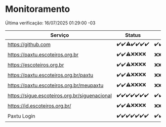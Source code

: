 # Monitoramento

Última verificação: 16/07/2025 01:29:00 -03

|Serviço|Status|Últimas 24h|
|---|---|---|
|https://github.com|<span title="2025-07-09: OK=23">✔️</span><span title="2025-07-10: OK=23">✔️</span><span title="2025-07-11: OK=22, Falhas=1">⚠️</span><span title="2025-07-12: OK=23">✔️</span><span title="2025-07-13: OK=23">✔️</span><span title="2025-07-14: OK=23">✔️</span><span title="2025-07-15: OK=3">✔️</span>|<span title="15/07/2025 01:30:00 -03 : 200">✔️</span><span title="15/07/2025 02:15:00 -03 : 200">✔️</span><span title="15/07/2025 03:15:00 -03 : 200">✔️</span><span title="15/07/2025 04:13:00 -03 : 200">✔️</span><span title="15/07/2025 05:14:00 -03 : 200">✔️</span><span title="15/07/2025 06:19:00 -03 : 200">✔️</span><span title="15/07/2025 07:11:00 -03 : 200">✔️</span><span title="15/07/2025 08:09:00 -03 : 200">✔️</span><span title="15/07/2025 09:19:00 -03 : 200">✔️</span><span title="15/07/2025 10:29:00 -03 : 200">✔️</span><span title="15/07/2025 11:11:00 -03 : 200">✔️</span><span title="15/07/2025 12:09:00 -03 : 200">✔️</span><span title="15/07/2025 13:12:00 -03 : 200">✔️</span><span title="15/07/2025 14:09:00 -03 : 200">✔️</span><span title="15/07/2025 15:14:00 -03 : 200">✔️</span><span title="15/07/2025 16:10:00 -03 : 200">✔️</span><span title="15/07/2025 17:11:00 -03 : 200">✔️</span><span title="15/07/2025 18:07:00 -03 : 200">✔️</span><span title="15/07/2025 19:10:00 -03 : 200">✔️</span><span title="15/07/2025 20:09:00 -03 : 200">✔️</span><span title="15/07/2025 21:52:00 -03 : 200">✔️</span><span title="15/07/2025 23:49:00 -03 : 200">✔️</span><span title="16/07/2025 00:52:00 -03 : 200">✔️</span><span title="16/07/2025 01:29:00 -03 : 200">✔️</span>|
|https://paxtu.escoteiros.org.br|<span title="2025-07-09: OK=23">✔️</span><span title="2025-07-10: OK=23">✔️</span><span title="2025-07-11: OK=17, Falhas=6">⚠️</span><span title="2025-07-12: Falhas=23">❌</span><span title="2025-07-13: Falhas=23">❌</span><span title="2025-07-14: Falhas=23">❌</span><span title="2025-07-15: Falhas=3">❌</span>|<span title="15/07/2025 01:30:00 -03 : 403">❌</span><span title="15/07/2025 02:15:00 -03 : 403">❌</span><span title="15/07/2025 03:15:00 -03 : 403">❌</span><span title="15/07/2025 04:13:00 -03 : 403">❌</span><span title="15/07/2025 05:14:00 -03 : 403">❌</span><span title="15/07/2025 06:19:00 -03 : 403">❌</span><span title="15/07/2025 07:11:00 -03 : 403">❌</span><span title="15/07/2025 08:09:00 -03 : 403">❌</span><span title="15/07/2025 09:19:00 -03 : 403">❌</span><span title="15/07/2025 10:29:00 -03 : 403">❌</span><span title="15/07/2025 11:11:00 -03 : 403">❌</span><span title="15/07/2025 12:09:00 -03 : 403">❌</span><span title="15/07/2025 13:12:00 -03 : 403">❌</span><span title="15/07/2025 14:09:00 -03 : 403">❌</span><span title="15/07/2025 15:14:00 -03 : 403">❌</span><span title="15/07/2025 16:10:00 -03 : 403">❌</span><span title="15/07/2025 17:11:00 -03 : 403">❌</span><span title="15/07/2025 18:07:00 -03 : 403">❌</span><span title="15/07/2025 19:10:00 -03 : 403">❌</span><span title="15/07/2025 20:09:00 -03 : 403">❌</span><span title="15/07/2025 21:52:00 -03 : 403">❌</span><span title="15/07/2025 23:49:00 -03 : 403">❌</span><span title="16/07/2025 00:52:00 -03 : 403">❌</span><span title="16/07/2025 01:29:00 -03 : 403">❌</span>|
|https://escoteiros.org.br|<span title="2025-07-09: OK=23">✔️</span><span title="2025-07-10: OK=23">✔️</span><span title="2025-07-11: OK=16, Falhas=7">⚠️</span><span title="2025-07-12: Falhas=23">❌</span><span title="2025-07-13: Falhas=23">❌</span><span title="2025-07-14: Falhas=23">❌</span><span title="2025-07-15: Falhas=3">❌</span>|<span title="15/07/2025 01:30:00 -03 : 403">❌</span><span title="15/07/2025 02:15:00 -03 : 403">❌</span><span title="15/07/2025 03:15:00 -03 : 403">❌</span><span title="15/07/2025 04:13:00 -03 : 403">❌</span><span title="15/07/2025 05:14:00 -03 : 403">❌</span><span title="15/07/2025 06:19:00 -03 : 403">❌</span><span title="15/07/2025 07:11:00 -03 : 403">❌</span><span title="15/07/2025 08:09:00 -03 : 403">❌</span><span title="15/07/2025 09:20:00 -03 : 403">❌</span><span title="15/07/2025 10:29:00 -03 : 403">❌</span><span title="15/07/2025 11:11:00 -03 : 403">❌</span><span title="15/07/2025 12:09:00 -03 : 403">❌</span><span title="15/07/2025 13:12:00 -03 : 403">❌</span><span title="15/07/2025 14:09:00 -03 : 403">❌</span><span title="15/07/2025 15:14:00 -03 : 403">❌</span><span title="15/07/2025 16:10:00 -03 : 403">❌</span><span title="15/07/2025 17:11:00 -03 : 403">❌</span><span title="15/07/2025 18:07:00 -03 : 403">❌</span><span title="15/07/2025 19:10:00 -03 : 403">❌</span><span title="15/07/2025 20:09:00 -03 : 403">❌</span><span title="15/07/2025 21:52:00 -03 : 403">❌</span><span title="15/07/2025 23:49:00 -03 : 403">❌</span><span title="16/07/2025 00:52:00 -03 : 403">❌</span><span title="16/07/2025 01:29:00 -03 : 403">❌</span>|
|https://paxtu.escoteiros.org.br/paxtu|<span title="2025-07-09: OK=23">✔️</span><span title="2025-07-10: OK=23">✔️</span><span title="2025-07-11: OK=17, Falhas=6">⚠️</span><span title="2025-07-12: Falhas=23">❌</span><span title="2025-07-13: Falhas=23">❌</span><span title="2025-07-14: Falhas=23">❌</span><span title="2025-07-15: Falhas=3">❌</span>|<span title="15/07/2025 01:30:00 -03 : 403">❌</span><span title="15/07/2025 02:15:00 -03 : 403">❌</span><span title="15/07/2025 03:15:00 -03 : 403">❌</span><span title="15/07/2025 04:13:00 -03 : 403">❌</span><span title="15/07/2025 05:14:00 -03 : 403">❌</span><span title="15/07/2025 06:19:00 -03 : 403">❌</span><span title="15/07/2025 07:11:00 -03 : 403">❌</span><span title="15/07/2025 08:09:00 -03 : 403">❌</span><span title="15/07/2025 09:20:00 -03 : 403">❌</span><span title="15/07/2025 10:29:00 -03 : 403">❌</span><span title="15/07/2025 11:11:00 -03 : 403">❌</span><span title="15/07/2025 12:09:00 -03 : 403">❌</span><span title="15/07/2025 13:12:00 -03 : 403">❌</span><span title="15/07/2025 14:09:00 -03 : 403">❌</span><span title="15/07/2025 15:14:00 -03 : 403">❌</span><span title="15/07/2025 16:10:00 -03 : 403">❌</span><span title="15/07/2025 17:11:00 -03 : 403">❌</span><span title="15/07/2025 18:07:00 -03 : 403">❌</span><span title="15/07/2025 19:10:00 -03 : 403">❌</span><span title="15/07/2025 20:09:00 -03 : 403">❌</span><span title="15/07/2025 21:52:00 -03 : 403">❌</span><span title="15/07/2025 23:49:00 -03 : 403">❌</span><span title="16/07/2025 00:52:00 -03 : 403">❌</span><span title="16/07/2025 01:29:00 -03 : 403">❌</span>|
|https://paxtu.escoteiros.org.br/meupaxtu|<span title="2025-07-09: OK=23">✔️</span><span title="2025-07-10: OK=23">✔️</span><span title="2025-07-11: OK=17, Falhas=6">⚠️</span><span title="2025-07-12: Falhas=23">❌</span><span title="2025-07-13: Falhas=23">❌</span><span title="2025-07-14: Falhas=23">❌</span><span title="2025-07-15: Falhas=3">❌</span>|<span title="15/07/2025 01:30:00 -03 : 403">❌</span><span title="15/07/2025 02:15:00 -03 : 403">❌</span><span title="15/07/2025 03:15:00 -03 : 403">❌</span><span title="15/07/2025 04:13:00 -03 : 403">❌</span><span title="15/07/2025 05:14:00 -03 : 403">❌</span><span title="15/07/2025 06:19:00 -03 : 403">❌</span><span title="15/07/2025 07:11:00 -03 : 403">❌</span><span title="15/07/2025 08:09:00 -03 : 403">❌</span><span title="15/07/2025 09:20:00 -03 : 403">❌</span><span title="15/07/2025 10:29:00 -03 : 403">❌</span><span title="15/07/2025 11:11:00 -03 : 403">❌</span><span title="15/07/2025 12:09:00 -03 : 403">❌</span><span title="15/07/2025 13:12:00 -03 : 403">❌</span><span title="15/07/2025 14:09:00 -03 : 403">❌</span><span title="15/07/2025 15:14:00 -03 : 403">❌</span><span title="15/07/2025 16:10:00 -03 : 403">❌</span><span title="15/07/2025 17:11:00 -03 : 403">❌</span><span title="15/07/2025 18:07:00 -03 : 403">❌</span><span title="15/07/2025 19:10:00 -03 : 403">❌</span><span title="15/07/2025 20:09:00 -03 : 403">❌</span><span title="15/07/2025 21:52:00 -03 : 403">❌</span><span title="15/07/2025 23:49:00 -03 : 403">❌</span><span title="16/07/2025 00:52:00 -03 : 403">❌</span><span title="16/07/2025 01:29:00 -03 : 403">❌</span>|
|https://sigue.escoteiros.org.br/siguenacional|<span title="2025-07-09: OK=23">✔️</span><span title="2025-07-10: OK=23">✔️</span><span title="2025-07-11: OK=23">✔️</span><span title="2025-07-12: OK=23">✔️</span><span title="2025-07-13: OK=23">✔️</span><span title="2025-07-14: OK=23">✔️</span><span title="2025-07-15: OK=3">✔️</span>|<span title="15/07/2025 01:30:00 -03 : 200">✔️</span><span title="15/07/2025 02:15:00 -03 : 200">✔️</span><span title="15/07/2025 03:15:00 -03 : 200">✔️</span><span title="15/07/2025 04:13:00 -03 : 200">✔️</span><span title="15/07/2025 05:14:00 -03 : 200">✔️</span><span title="15/07/2025 06:19:00 -03 : 200">✔️</span><span title="15/07/2025 07:11:00 -03 : 200">✔️</span><span title="15/07/2025 08:09:00 -03 : 200">✔️</span><span title="15/07/2025 09:20:00 -03 : 200">✔️</span><span title="15/07/2025 10:29:00 -03 : 200">✔️</span><span title="15/07/2025 11:11:00 -03 : 200">✔️</span><span title="15/07/2025 12:09:00 -03 : 200">✔️</span><span title="15/07/2025 13:12:00 -03 : 200">✔️</span><span title="15/07/2025 14:09:00 -03 : 200">✔️</span><span title="15/07/2025 15:14:00 -03 : 200">✔️</span><span title="15/07/2025 16:10:00 -03 : 200">✔️</span><span title="15/07/2025 17:11:00 -03 : 200">✔️</span><span title="15/07/2025 18:07:00 -03 : 200">✔️</span><span title="15/07/2025 19:10:00 -03 : 200">✔️</span><span title="15/07/2025 20:09:00 -03 : 200">✔️</span><span title="15/07/2025 21:52:00 -03 : 200">✔️</span><span title="15/07/2025 23:49:00 -03 : 200">✔️</span><span title="16/07/2025 00:52:00 -03 : 200">✔️</span><span title="16/07/2025 01:29:00 -03 : 200">✔️</span>|
|https://id.escoteiros.org.br/|<span title="2025-07-09: OK=23">✔️</span><span title="2025-07-10: OK=23">✔️</span><span title="2025-07-11: OK=16, Falhas=7">⚠️</span><span title="2025-07-12: Falhas=23">❌</span><span title="2025-07-13: Falhas=23">❌</span><span title="2025-07-14: Falhas=23">❌</span><span title="2025-07-15: Falhas=3">❌</span>|<span title="15/07/2025 01:30:00 -03 : 403">❌</span><span title="15/07/2025 02:15:00 -03 : 403">❌</span><span title="15/07/2025 03:15:00 -03 : 403">❌</span><span title="15/07/2025 04:13:00 -03 : 403">❌</span><span title="15/07/2025 05:14:00 -03 : 403">❌</span><span title="15/07/2025 06:19:00 -03 : 403">❌</span><span title="15/07/2025 07:11:00 -03 : 403">❌</span><span title="15/07/2025 08:09:00 -03 : 403">❌</span><span title="15/07/2025 09:20:00 -03 : 403">❌</span><span title="15/07/2025 10:29:00 -03 : 403">❌</span><span title="15/07/2025 11:11:00 -03 : 403">❌</span><span title="15/07/2025 12:09:00 -03 : 403">❌</span><span title="15/07/2025 13:12:00 -03 : 403">❌</span><span title="15/07/2025 14:09:00 -03 : 403">❌</span><span title="15/07/2025 15:14:00 -03 : 403">❌</span><span title="15/07/2025 16:10:00 -03 : 403">❌</span><span title="15/07/2025 17:11:00 -03 : 403">❌</span><span title="15/07/2025 18:07:00 -03 : 403">❌</span><span title="15/07/2025 19:10:00 -03 : 403">❌</span><span title="15/07/2025 20:09:00 -03 : 403">❌</span><span title="15/07/2025 21:52:00 -03 : 403">❌</span><span title="15/07/2025 23:49:00 -03 : 403">❌</span><span title="16/07/2025 00:52:00 -03 : 403">❌</span><span title="16/07/2025 01:29:00 -03 : 403">❌</span>|
|Paxtu Login|<span title="2025-07-09: OK=23">✔️</span><span title="2025-07-10: OK=23">✔️</span><span title="2025-07-11: OK=23">✔️</span><span title="2025-07-12: OK=23">✔️</span><span title="2025-07-13: OK=23">✔️</span><span title="2025-07-14: OK=23">✔️</span><span title="2025-07-15: OK=3">✔️</span>|<span title="15/07/2025 01:30:00 -03 : 200">✔️</span><span title="15/07/2025 02:15:00 -03 : 200">✔️</span><span title="15/07/2025 03:15:00 -03 : 200">✔️</span><span title="15/07/2025 04:13:00 -03 : 200">✔️</span><span title="15/07/2025 05:14:00 -03 : 200">✔️</span><span title="15/07/2025 06:19:00 -03 : 200">✔️</span><span title="15/07/2025 07:11:00 -03 : 200">✔️</span><span title="15/07/2025 08:09:00 -03 : 200">✔️</span><span title="15/07/2025 09:20:00 -03 : 200">✔️</span><span title="15/07/2025 10:29:00 -03 : 200">✔️</span><span title="15/07/2025 11:11:00 -03 : 200">✔️</span><span title="15/07/2025 12:09:00 -03 : 200">✔️</span><span title="15/07/2025 13:12:00 -03 : 200">✔️</span><span title="15/07/2025 14:09:00 -03 : 200">✔️</span><span title="15/07/2025 15:14:00 -03 : 200">✔️</span><span title="15/07/2025 16:10:00 -03 : 200">✔️</span><span title="15/07/2025 17:11:00 -03 : 200">✔️</span><span title="15/07/2025 18:07:00 -03 : 200">✔️</span><span title="15/07/2025 19:10:00 -03 : 200">✔️</span><span title="15/07/2025 20:09:00 -03 : 200">✔️</span><span title="15/07/2025 21:52:00 -03 : 200">✔️</span><span title="15/07/2025 23:49:00 -03 : 200">✔️</span><span title="16/07/2025 00:52:00 -03 : 200">✔️</span><span title="16/07/2025 01:29:00 -03 : 200">✔️</span>|
